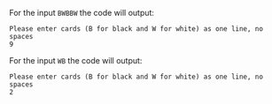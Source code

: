 For the input `BWBBW` the code will output:
```
Please enter cards (B for black and W for white) as one line, no spaces
9
```

For the input `WB` the code will output:
```
Please enter cards (B for black and W for white) as one line, no spaces
2
```
